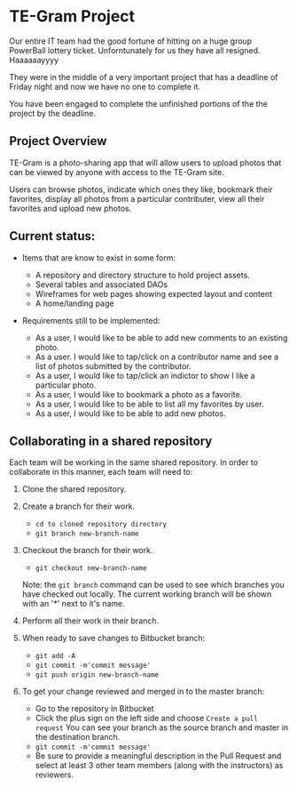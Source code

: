 
# TE-Gram Project
 
Our entire IT team had the good fortune of hitting on a huge group PowerBall lottery ticket.  Unforntunately for us they have all resigned. Haaaaaayyyy

They were in the middle of a very important project that has a deadline of Friday night and now we have no one to complete it.

You have been engaged to complete the unfinished portions of the the project by the deadline.

## Project Overview

TE-Gram is a photo-sharing app that will allow users to upload photos that can be viewed by anyone with access to the TE-Gram site.

Users can browse photos, indicate which ones they like, bookmark their favorites, display all photos from a particular contributer, view all their favorites and upload new photos.

## Current status:

* Items that are know to exist in some form:
  * A repository and directory structure to hold project assets.
  * Several tables and associated DAOs  
  * Wireframes for web pages showing expected layout and content
  *  A home/landing page
  
* Requirements still to be implemented:
  *  As a user, I would like to be able to add new comments to an existing photo.
  *  As a user. I would like to tap/click on a contributor name and see a list of photos submitted by the contributor.
  *  As a user, I would like to tap/click an indictor to show I like a particular photo.
  *  As a user, I would like to bookmark a photo as a favorite.
  *  As a user, I would like to be able to list all my favorites by user.
  *  As a user, I would like to be able to add new photos.

## Collaborating in a shared repository

Each team will be working in the same shared repository.  In order to collaborate in this manner, each team will need to:

1. Clone the shared repository.
2. Create a branch for their work.
   - ```cd to cloned repository directory```
   - ```git branch new-branch-name```  
3. Checkout the branch for their work.
   - ```git checkout new-branch-name```
   
   Note: the ```git branch``` command can be used to see which branches you have checked out locally.  The current working branch will be shown with an '*' next to it's name.
4. Perform all their work in their branch.
5. When ready to save changes to Bitbucket branch:
   - ```git add -A```
   - ```git commit -m'commit message'```
   - ```git push origin new-branch-name```
         
6. To get your change reviewed and merged in to the master branch:
   - Go to the repository in Bitbucket
   - Click the plus sign on the left side and choose ```Create a pull request```   You can see your branch as the source branch and master in the destination branch. 
   - ```git commit -m'commit message'```
   - Be sure to provide a meaningful description in the Pull Request and select at least 3 other team members (along with the instructors) as reviewers.




   
